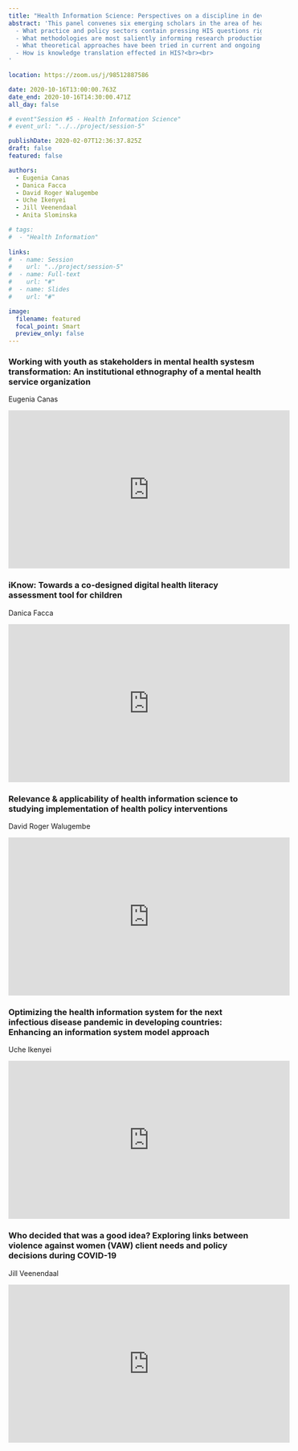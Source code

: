 ```yaml
---
title: "Health Information Science: Perspectives on a discipline in development (Panel)"
abstract: 'This panel convenes six emerging scholars in the area of health information science, to trace some of the multiple pathways taken by this pluralistic discipline in research, practice and policy areas. How is HIS developing as an academic discipline? In describing the conceptual and methodological concerns of their work, presenters will raise some of the live questions shaping a health information science lens, including: <br><br>
  - What practice and policy sectors contain pressing HIS questions right now? <br> 
  - What methodologies are most saliently informing research production in HIS?  <br>
  - What theoretical approaches have been tried in current and ongoing HIS research?  <br>
  - How is knowledge translation effected in HIS?<br><br>
'

location: https://zoom.us/j/98512887586

date: 2020-10-16T13:00:00.763Z
date_end: 2020-10-16T14:30:00.471Z
all_day: false

# event"Session #5 - Health Information Science"
# event_url: "../../project/session-5"

publishDate: 2020-02-07T12:36:37.825Z
draft: false
featured: false

authors:
  - Eugenia Canas
  - Danica Facca
  - David Roger Walugembe
  - Uche Ikenyei
  - Jill Veenendaal
  - Anita Slominska

# tags:
#  - "Health Information"
  
links:
#  - name: Session
#    url: "../project/session-5"
#  - name: Full-text
#    url: "#"
#  - name: Slides
#    url: "#"

image:
  filename: featured
  focal_point: Smart
  preview_only: false
---
```


### Working with youth as stakeholders in mental health systesm transformation: An institutional ethnography of a mental health service organization
Eugenia Canas

<iframe width="560" height="315" src="https://www.youtube.com/embed/6aBNOja2VZk" frameborder="0" allow="accelerometer; autoplay; clipboard-write; encrypted-media; gyroscope; picture-in-picture" allowfullscreen></iframe>

### iKnow: Towards a co-designed digital health literacy assessment tool for children
Danica Facca

<iframe width="560" height="315" src="https://www.youtube.com/embed/wpkjCWIwbRA" frameborder="0" allow="accelerometer; autoplay; clipboard-write; encrypted-media; gyroscope; picture-in-picture" allowfullscreen></iframe>

### Relevance & applicability of health information science to studying implementation of health policy interventions
David Roger Walugembe

<iframe width="560" height="315" src="https://www.youtube.com/embed/YEUyEV7HJuU" frameborder="0" allow="accelerometer; autoplay; clipboard-write; encrypted-media; gyroscope; picture-in-picture" allowfullscreen></iframe>

### Optimizing the health information system for the next infectious disease pandemic in developing countries: Enhancing an information system model approach
Uche Ikenyei

<iframe width="560" height="315" src="https://www.youtube.com/embed/hA7zOc2z8HA" frameborder="0" allow="accelerometer; autoplay; clipboard-write; encrypted-media; gyroscope; picture-in-picture" allowfullscreen></iframe>

### Who decided that was a good idea? Exploring links between violence against women (VAW) client needs and policy decisions during COVID-19
Jill Veenendaal

<iframe width="560" height="315" src="https://www.youtube.com/embed/R_iAQM1bEKU" frameborder="0" allow="accelerometer; autoplay; clipboard-write; encrypted-media; gyroscope; picture-in-picture" allowfullscreen></iframe>